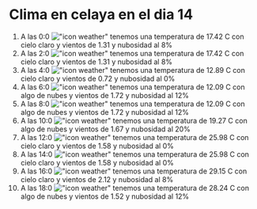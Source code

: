 # Clima en celaya en el dia 14

1. A las 0:0 !["icon weather"](http://openweathermap.org/img/w/02n.png) tenemos una temperatura de 17.42 C con cielo claro y  vientos de 1.31 y nubosidad al 8%
1. A las 2:0 !["icon weather"](http://openweathermap.org/img/w/02n.png) tenemos una temperatura de 17.42 C con cielo claro y  vientos de 1.31 y nubosidad al 8%
1. A las 4:0 !["icon weather"](http://openweathermap.org/img/w/01n.png) tenemos una temperatura de 12.89 C con cielo claro y  vientos de 0.72 y nubosidad al 0%
1. A las 6:0 !["icon weather"](http://openweathermap.org/img/w/02n.png) tenemos una temperatura de 12.09 C con algo de nubes y  vientos de 1.72 y nubosidad al 12%
1. A las 8:0 !["icon weather"](http://openweathermap.org/img/w/02d.png) tenemos una temperatura de 12.09 C con algo de nubes y  vientos de 1.72 y nubosidad al 12%
1. A las 10:0 !["icon weather"](http://openweathermap.org/img/w/02d.png) tenemos una temperatura de 19.27 C con algo de nubes y  vientos de 1.67 y nubosidad al 20%
1. A las 12:0 !["icon weather"](http://openweathermap.org/img/w/01d.png) tenemos una temperatura de 25.98 C con cielo claro y  vientos de 1.58 y nubosidad al 0%
1. A las 14:0 !["icon weather"](http://openweathermap.org/img/w/01d.png) tenemos una temperatura de 25.98 C con cielo claro y  vientos de 1.58 y nubosidad al 0%
1. A las 16:0 !["icon weather"](http://openweathermap.org/img/w/02d.png) tenemos una temperatura de 29.15 C con cielo claro y  vientos de 2.12 y nubosidad al 8%
1. A las 18:0 !["icon weather"](http://openweathermap.org/img/w/02d.png) tenemos una temperatura de 28.24 C con algo de nubes y  vientos de 1.52 y nubosidad al 12%
